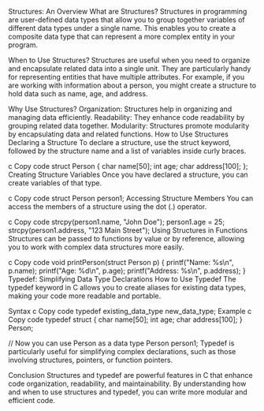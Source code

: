 Structures: An Overview
What are Structures?
Structures in programming are user-defined data types that allow you to group together variables of different data types under a single name. This enables you to create a composite data type that can represent a more complex entity in your program.

When to Use Structures?
Structures are useful when you need to organize and encapsulate related data into a single unit. They are particularly handy for representing entities that have multiple attributes. For example, if you are working with information about a person, you might create a structure to hold data such as name, age, and address.

Why Use Structures?
Organization: Structures help in organizing and managing data efficiently.
Readability: They enhance code readability by grouping related data together.
Modularity: Structures promote modularity by encapsulating data and related functions.
How to Use Structures
Declaring a Structure
To declare a structure, use the struct keyword, followed by the structure name and a list of variables inside curly braces.

c
Copy code
struct Person {
    char name[50];
    int age;
    char address[100];
};
Creating Structure Variables
Once you have declared a structure, you can create variables of that type.

c
Copy code
struct Person person1;
Accessing Structure Members
You can access the members of a structure using the dot (.) operator.

c
Copy code
strcpy(person1.name, "John Doe");
person1.age = 25;
strcpy(person1.address, "123 Main Street");
Using Structures in Functions
Structures can be passed to functions by value or by reference, allowing you to work with complex data structures more easily.

c
Copy code
void printPerson(struct Person p) {
    printf("Name: %s\n", p.name);
    printf("Age: %d\n", p.age);
    printf("Address: %s\n", p.address);
}
Typedef: Simplifying Data Type Declarations
How to Use Typedef
The typedef keyword in C allows you to create aliases for existing data types, making your code more readable and portable.

Syntax
c
Copy code
typedef existing_data_type new_data_type;
Example
c
Copy code
typedef struct {
    char name[50];
    int age;
    char address[100];
} Person;

// Now you can use Person as a data type
Person person1;
Typedef is particularly useful for simplifying complex declarations, such as those involving structures, pointers, or function pointers.

Conclusion
Structures and typedef are powerful features in C that enhance code organization, readability, and maintainability. By understanding how and when to use structures and typedef, you can write more modular and efficient code.

